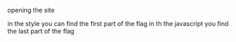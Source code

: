 opening the site

in the style you can find the first part of the flag
in th the javascript you find the last part of the flag